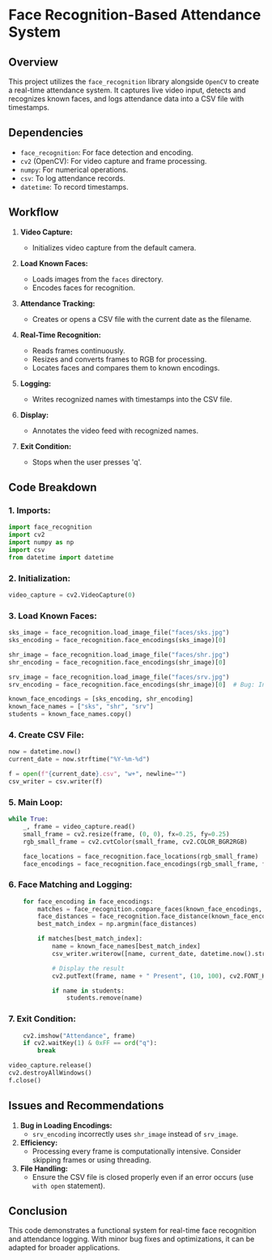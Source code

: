 # Face Recognition-Based Attendance System

## Overview
This project utilizes the `face_recognition` library alongside `OpenCV` to create a real-time attendance system. It captures live video input, detects and recognizes known faces, and logs attendance data into a CSV file with timestamps.

## Dependencies
- `face_recognition`: For face detection and encoding.
- `cv2` (OpenCV): For video capture and frame processing.
- `numpy`: For numerical operations.
- `csv`: To log attendance records.
- `datetime`: To record timestamps.

## Workflow
1. **Video Capture:**
   - Initializes video capture from the default camera.

2. **Load Known Faces:**
   - Loads images from the `faces` directory.
   - Encodes faces for recognition.

3. **Attendance Tracking:**
   - Creates or opens a CSV file with the current date as the filename.

4. **Real-Time Recognition:**
   - Reads frames continuously.
   - Resizes and converts frames to RGB for processing.
   - Locates faces and compares them to known encodings.

5. **Logging:**
   - Writes recognized names with timestamps into the CSV file.

6. **Display:**
   - Annotates the video feed with recognized names.

7. **Exit Condition:**
   - Stops when the user presses 'q'.

## Code Breakdown

### 1. **Imports:**
```python
import face_recognition
import cv2
import numpy as np
import csv
from datetime import datetime
```

### 2. **Initialization:**
```python
video_capture = cv2.VideoCapture(0)
```

### 3. **Load Known Faces:**
```python
sks_image = face_recognition.load_image_file("faces/sks.jpg")
sks_encoding = face_recognition.face_encodings(sks_image)[0]

shr_image = face_recognition.load_image_file("faces/shr.jpg")
shr_encoding = face_recognition.face_encodings(shr_image)[0]

srv_image = face_recognition.load_image_file("faces/srv.jpg")
srv_encoding = face_recognition.face_encodings(shr_image)[0]  # Bug: Incorrect image used

known_face_encodings = [sks_encoding, shr_encoding]
known_face_names = ["sks", "shr", "srv"]
students = known_face_names.copy()
```

### 4. **Create CSV File:**
```python
now = datetime.now()
current_date = now.strftime("%Y-%m-%d")

f = open(f"{current_date}.csv", "w+", newline="")
csv_writer = csv.writer(f)
```

### 5. **Main Loop:**
```python
while True:
    _, frame = video_capture.read()
    small_frame = cv2.resize(frame, (0, 0), fx=0.25, fy=0.25)
    rgb_small_frame = cv2.cvtColor(small_frame, cv2.COLOR_BGR2RGB)

    face_locations = face_recognition.face_locations(rgb_small_frame)
    face_encodings = face_recognition.face_encodings(rgb_small_frame, face_locations)
```

### 6. **Face Matching and Logging:**
```python
    for face_encoding in face_encodings:
        matches = face_recognition.compare_faces(known_face_encodings, face_encoding)
        face_distances = face_recognition.face_distance(known_face_encodings, face_encoding)
        best_match_index = np.argmin(face_distances)

        if matches[best_match_index]:
            name = known_face_names[best_match_index]
            csv_writer.writerow([name, current_date, datetime.now().strftime("%H:%M:%S")])

            # Display the result
            cv2.putText(frame, name + " Present", (10, 100), cv2.FONT_HERSHEY_SIMPLEX, 1.5, (255, 0, 0), 3, 2)

            if name in students:
                students.remove(name)
```

### 7. **Exit Condition:**
```python
    cv2.imshow("Attendance", frame)
    if cv2.waitKey(1) & 0xFF == ord("q"):
        break

video_capture.release()
cv2.destroyAllWindows()
f.close()
```

## Issues and Recommendations
1. **Bug in Loading Encodings:**
   - `srv_encoding` incorrectly uses `shr_image` instead of `srv_image`.
2. **Efficiency:**
   - Processing every frame is computationally intensive. Consider skipping frames or using threading.
3. **File Handling:**
   - Ensure the CSV file is closed properly even if an error occurs (use `with open` statement).

## Conclusion
This code demonstrates a functional system for real-time face recognition and attendance logging. With minor bug fixes and optimizations, it can be adapted for broader applications.

